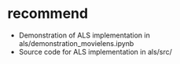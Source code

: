 # recommend

 - Demonstration of ALS implementation in als/demonstration_movielens.ipynb
 - Source code for ALS implementation in als/src/
